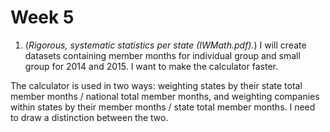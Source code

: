 # Week 5

1. (*Rigorous, systematic statistics per state (IWMath.pdf).*) I will create datasets containing member months for individual group and small group for 2014 and 2015. I want to make the calculator faster.

The calculator is used in two ways: weighting states by their state total member months / national total member months, and weighting companies within states by their member months / state total member months. I need to draw a distinction between the two.